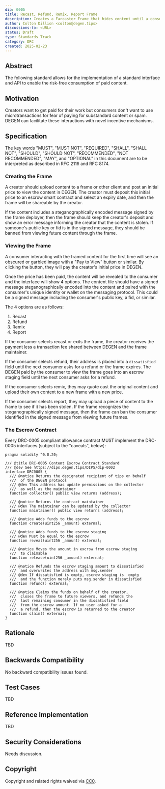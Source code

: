 ```yaml
---
dip: 0005
title: Recast, Refund, Remix, Report Frame
description: Creates a Farcaster Frame that hides content until a consumer pays the creator, where consumers unhappy with the content can repay the previous unhappy consumer.
author: Colton Dillion <colton@degen.tips>
discussions-to: <URL>
status: Draft
type: Standards Track
category: DRC
created: 2025-02-23
---
```


## Abstract

The following standard allows for the implementation of a standard interface and API to enable the risk-free consumption of paid content.

## Motivation

Creators want to get paid for their work but consumers don't want to use microtransactions for fear of paying for substandard content or spam. DEGEN can facilitate these interactions with novel incentive mechanisms.

## Specification

The key words "MUST", "MUST NOT", "REQUIRED", "SHALL", "SHALL NOT", "SHOULD", "SHOULD NOT", "RECOMMENDED", "NOT RECOMMENDED", "MAY", and "OPTIONAL" in this document are to be interpreted as described in RFC 2119 and RFC 8174.

### Creating the Frame

A creator should upload content to a frame or other client and post an initial price to view the content in DEGEN. The creator must deposit this initial price to an escrow smart contract and select an expiry date, and then the frame will be shareable by the creator.

If the content includes a steganographically encoded message signed by the frame deployer, then the frame should keep the creator's deposit and show an error message informing the creator that the content is stolen. If someone's public key or fid is in the signed message, they should be banned from viewing future content through the frame.

### Viewing the Frame

A consumer interacting with the framed content for the first time will see an obscured or garbled image with a "Pay to View" button or similar. By clicking the button, they will pay the creator's initial price in DEGEN.

Once the price has been paid, the content will be revealed to the consumer and the interface will show 4 options. The content file should have a signed message steganographically encoded into the content and paired with the consumer's unique identity or wallet on the messaging protocol. This could be a signed message including the consumer's public key, a fid, or similar.

The 4 options are as follows:
  1. Recast
  1. Refund
  1. Remix
  1. Report

If the consumer selects recast or exits the frame, the creator receives the payment less a transaction fee shared between DEGEN and the frame maintainer.

If the consumer selects refund, their address is placed into a `dissatisfied` field until the next consumer asks for a refund or the frame expires. The DEGEN paid by the consumer to view the frame goes into an escrow staging field until the next consumer asks for a refund.

If the consumer selects remix, they may quote cast the original content and upload their own content to a new frame with a new price.

If the consumer selects report, they may upload a piece of content to the frame to see if it has been stolen. If the frame recognizes the steganographically signed message, then the frame can ban the consumer identified in the signed message from viewing future frames.

### The Escrow Contract

Every DRC-0005 compliant allowance contract MUST implement the DRC-0005 interfaces (subject to the "caveats", below):
```solidity
pragma solidity ^0.8.20;

/// @title DRC-0005 Content Escrow Contract Standard
/// @dev See https://dips.degen.tips/DIPS/dip-0002
interface DRC0005 {
  /// @notice Returns the designated recipient of tips on behalf
  ///  of the DEGEN protocol
  /// @dev This address has update permissions on the collector
  ///  as well as the maintainer
  function collector() public view returns (address);

  /// @notice Returns the contract maintainer
  /// @dev The maintainer can be updated by the collector
  function maintainer() public view returns (address);

  /// @notice Adds funds to the escrow
  function create(uint256 _amount) external;

  /// @notice Adds funds to the escrow staging
  /// @dev Must be equal to the escrow
  function reveal(uint256 _amount) external;

  /// @notice Moves the amount in excrow from escrow staging
  ///  to claimable
  function release(uint256 _amount) external;

  /// @notice Refunds the escrow staging amount to dissatisfied
  ///  and overwrites the address with msg.sender
  /// @dev If dissatisfied is empty, escrow staging is  empty
  ///  and the function merely puts msg.sender in dissatisfied
  function refund() external;

  /// @notice Claims the funds on behalf of the creator,
  ///  closes the frame to future viewers, and refunds the
  ///  last remaining consumer in the dissatisfied field
  ///  from the escrow amount. If no user asked for a
  ///  a refund, then the escrow is returned to the creator
  function claim() external;
}
```

## Rationale

TBD

## Backwards Compatibility

No backward compatibility issues found.

## Test Cases

TBD

## Reference Implementation

TBD

## Security Considerations

Needs discussion.

## Copyright

Copyright and related rights waived via [CC0](../LICENSE.md).